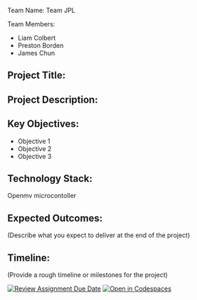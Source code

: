 
Team Name: 
Team JPL

Team Members:
- Liam Colbert
- Preston Borden
- James Chun

## Project Title:

## Project Description:


## Key Objectives:
- Objective 1
- Objective 2
- Objective 3

## Technology Stack:
Openmv microcontoller

## Expected Outcomes:
(Describe what you expect to deliver at the end of the project)

## Timeline:
(Provide a rough timeline or milestones for the project)

[![Review Assignment Due Date](https://classroom.github.com/assets/deadline-readme-button-22041afd0340ce965d47ae6ef1cefeee28c7c493a6346c4f15d667ab976d596c.svg)](https://classroom.github.com/a/Buol6fpg)
[![Open in Codespaces](https://classroom.github.com/assets/launch-codespace-2972f46106e565e64193e422d61a12cf1da4916b45550586e14ef0a7c637dd04.svg)](https://classroom.github.com/open-in-codespaces?assignment_repo_id=16852376)
